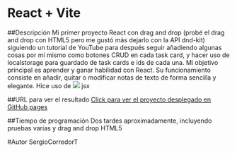 # React + Vite

##Descripción
Mi primer proyecto React con drag and drop (probé el drag and drop con HTML5 pero me gustó más dejarlo con la API dnd-kit) siguiendo un tutorial de YouTube para después seguir añadiendo algunas cosas por mí mismo como botones CRUD en cada task card, y hacer uso de localstorage para guardado de task cards e ids de cada una.
Mi objetivo principal es aprender y ganar habilidad con React.
Su funcionamiento consiste en añadir, quitar o modificar notas de texto de forma sencilla y elegante.
Hice uso de <img src="https://skillicons.dev/icons?i=react,js,html,css,tailwind,vscode,github" /> jsx

##URL para ver el resultado
[Click para ver el proyecto desplegado en GitHub pages](https://sergiocorredort.github.io/reactTaskList/)

##Tiempo de programación
Dos tardes aproximadamente, incluyendo pruebas varias y drag and drop HTML5

#Autor
SergioCorredorT
